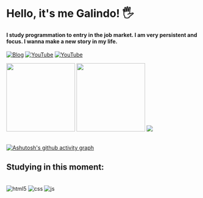 
 # Hello, it's me Galindo! 🖐

#### I study programmation to entry in the job market. I am very persistent and focus. I wanna make a new story in my life.

[![Blog](https://img.shields.io/badge/LinkedIn-0077B5?style=for-the-badge&logo=linkedin&logoColor=white)](https://www.linkedin.com/in/galindoptbr/)
[![YouTube](https://img.shields.io/badge/YouTube-FF0000?style=for-the-badge&logo=youtube&logoColor=white)](https://www.youtube.com/channel/UCo2vr74YfOdWnu9jAAj9s5g)
[![YouTube](https://img.shields.io/badge/Instagram-E4405F?style=for-the-badge&logo=instagram&logoColor=white)](https://www.instagram.com/galindoptbr/)

<div>
    <img height="180em" src="https://github-readme-stats.vercel.app/api?username=galindoptbr&show_icons=true&theme=react"/>
    <img height="180em" src="https://github-readme-stats.vercel.app/api/top-langs/?username=galindoptbr&layout=compact&langs_count=16&theme=react"/>
     <img  src="https://github-readme-stats.vercel.app/api?username=galindoptbr&show_icons=true&theme=radical"/>
</div><br>

[![Ashutosh's github activity graph](https://github-readme-activity-graph.cyclic.app/graph?username=galindoptbr&theme=react-dark)](https://github.com/ashutosh00710/github-readme-activity-graph)

## Studying in this moment:

<div style="display: inlineb-lock"><br/>
    <img align="center" alt="html5" src="https://img.shields.io/badge/HTML5-E34F26?style=for-the-badge&logo=html5&logoColor=white"/>
    <img align="center" alt="css" src="https://img.shields.io/badge/CSS3-1572B6?style=for-the-badge&logo=css3&logoColor=white"/>
    <img align="center" alt="js" src="https://img.shields.io/badge/JavaScript-F7DF1E?style=for-the-badge&logo=javascript&logoColor=black"/>
</div>

